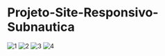 # Projeto-Site-Responsivo-Subnautica
![1](https://user-images.githubusercontent.com/86329011/205776614-49c2e998-7bca-4558-a127-f9ff67b7c3de.PNG)
![2](https://user-images.githubusercontent.com/86329011/205776619-d00820bf-d933-4c4a-836b-4a194caa0921.PNG)
![3](https://user-images.githubusercontent.com/86329011/205776623-0760e7f9-8f8e-439d-bede-487ec67ed1e1.PNG)
![4](https://user-images.githubusercontent.com/86329011/205776629-42c9a41a-1e19-4ef3-ae9c-edeacfce303e.PNG)
